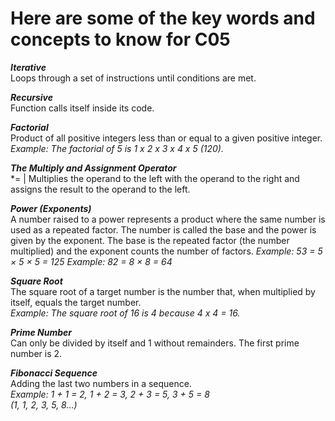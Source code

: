 # Here are some of the key words and concepts to know for C05

***Iterative***<br />
Loops through a set of instructions until conditions are met.

***Recursive***<br />
Function calls itself inside its code.

***Factorial***<br />
Product of all positive integers less than or equal to a given positive integer.
*Example: The factorial of 5 is 1 x 2 x 3 x 4 x 5 (120).*

***The Multiply and Assignment Operator***<br />
*=   |   Multiplies the operand to the left with the operand to the right and assigns the result to the operand to the left.

***Power (Exponents)***<br />
A number raised to a power represents a product where the same number is used as a repeated factor.
The number is called the base and the power is given by the exponent. The base is the repeated factor (the number multiplied) and the exponent counts the number of factors.
*Example: 53 = 5 × 5 × 5 = 125*
*Example: 82  = 8 × 8 = 64*

***Square Root***<br />
The square root of a target number is the number that, when multiplied by itself, equals the target number. <br />
*Example: The square root of 16 is 4 because 4 x 4 = 16.*

***Prime Number***<br />
Can only be divided by itself and 1 without remainders. The first prime number is 2.

***Fibonacci Sequence***<br />
Adding the last two numbers in a sequence.<br />
*Example: 1 + 1 = 2, 1 + 2 = 3, 2 + 3 = 5, 3 + 5 = 8*<br />
*(1, 1, 2, 3, 5, 8…)*
